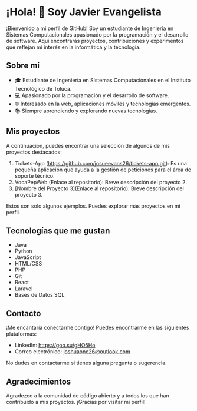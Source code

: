 # ¡Hola! 👋 Soy Javier Evangelista

¡Bienvenido a mi perfil de GitHub! Soy un estudiante de Ingeniería en Sistemas Computacionales apasionado por la programación y el desarrollo de software. Aquí encontrarás proyectos, contribuciones y experimentos que reflejan mi interés en la informática y la tecnología.

## Sobre mí

- 🎓 Estudiante de Ingeniería en Sistemas Computacionales en el Instituto Tecnológico de Toluca.
- 💻 Apasionado por la programación y el desarrollo de software.
- 🌐 Interesado en la web, aplicaciones móviles y tecnologías emergentes.
- 📚 Siempre aprendiendo y explorando nuevas tecnologías.

## Mis proyectos

A continuación, puedes encontrar una selección de algunos de mis proyectos destacados:

1. Tickets-App (https://github.com/josueevans26/tickets-app.git): Es una pequeña aplicación que ayuda a la gestión de peticiones para el área de soporte técnico.
2. VocaPepWeb (Enlace al repositorio): Breve descripción del proyecto 2.
3. [Nombre del Proyecto 3](Enlace al repositorio): Breve descripción del proyecto 3.

Estos son solo algunos ejemplos. Puedes explorar más proyectos en mi perfil.

## Tecnologías que me gustan

- Java
- Python
- JavaScript
- HTML/CSS
- PHP
- Git
- React
- Laravel
- Bases de Datos SQL

## Contacto

¡Me encantaría conectarme contigo! Puedes encontrarme en las siguientes plataformas:

- LinkedIn: https://goo.su/gHO5Ho
- Correo electrónico: joshuaone26@outlook.com

No dudes en contactarme si tienes alguna pregunta o sugerencia.

## Agradecimientos

Agradezco a la comunidad de código abierto y a todos los que han contribuido a mis proyectos. ¡Gracias por visitar mi perfil!

